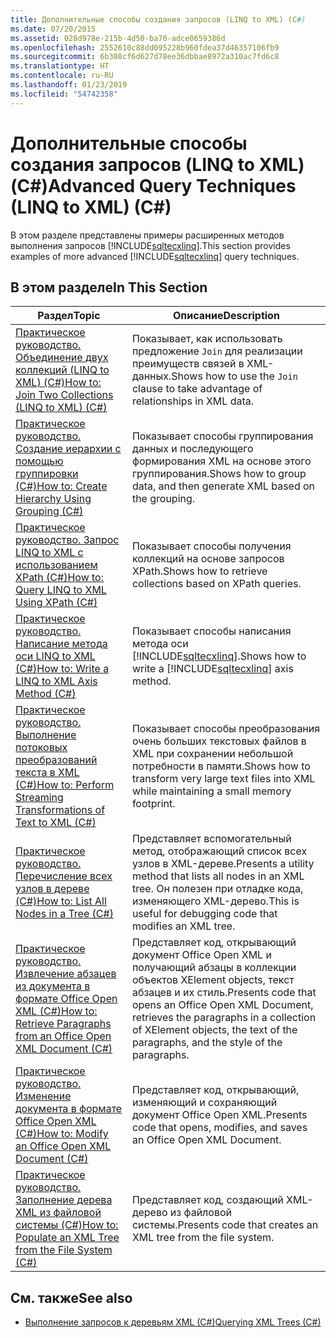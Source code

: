 ```yaml
---
title: Дополнительные способы создания запросов (LINQ to XML) (C#)
ms.date: 07/20/2015
ms.assetid: 028d978e-215b-4d50-ba70-adce0659386d
ms.openlocfilehash: 2552610c88dd095228b960fdea37d46357106fb9
ms.sourcegitcommit: 6b308cf6d627d78ee36dbbae8972a310ac7fd6c8
ms.translationtype: HT
ms.contentlocale: ru-RU
ms.lasthandoff: 01/23/2019
ms.locfileid: "54742358"
---
```

# <a name="advanced-query-techniques-linq-to-xml-c"></a><span data-ttu-id="bd8bd-102">Дополнительные способы создания запросов (LINQ to XML) (C#)</span><span class="sxs-lookup"><span data-stu-id="bd8bd-102">Advanced Query Techniques (LINQ to XML) (C#)</span></span>
<span data-ttu-id="bd8bd-103">В этом разделе представлены примеры расширенных методов выполнения запросов [!INCLUDE[sqltecxlinq](~/includes/sqltecxlinq-md.md)].</span><span class="sxs-lookup"><span data-stu-id="bd8bd-103">This section provides examples of more advanced [!INCLUDE[sqltecxlinq](~/includes/sqltecxlinq-md.md)] query techniques.</span></span>  
  
## <a name="in-this-section"></a><span data-ttu-id="bd8bd-104">В этом разделе</span><span class="sxs-lookup"><span data-stu-id="bd8bd-104">In This Section</span></span>  
  
|<span data-ttu-id="bd8bd-105">Раздел</span><span class="sxs-lookup"><span data-stu-id="bd8bd-105">Topic</span></span>|<span data-ttu-id="bd8bd-106">Описание</span><span class="sxs-lookup"><span data-stu-id="bd8bd-106">Description</span></span>|  
|-----------|-----------------|  
|[<span data-ttu-id="bd8bd-107">Практическое руководство. Объединение двух коллекций (LINQ to XML) (C#)</span><span class="sxs-lookup"><span data-stu-id="bd8bd-107">How to: Join Two Collections (LINQ to XML) (C#)</span></span>](../../../../csharp/programming-guide/concepts/linq/how-to-join-two-collections-linq-to-xml.md)|<span data-ttu-id="bd8bd-108">Показывает, как использовать предложение `Join` для реализации преимуществ связей в XML-данных.</span><span class="sxs-lookup"><span data-stu-id="bd8bd-108">Shows how to use the `Join` clause to take advantage of relationships in XML data.</span></span>|  
|[<span data-ttu-id="bd8bd-109">Практическое руководство. Создание иерархии с помощью группировки (C#)</span><span class="sxs-lookup"><span data-stu-id="bd8bd-109">How to: Create Hierarchy Using Grouping (C#)</span></span>](../../../../csharp/programming-guide/concepts/linq/how-to-create-hierarchy-using-grouping.md)|<span data-ttu-id="bd8bd-110">Показывает способы группирования данных и последующего формирования XML на основе этого группирования.</span><span class="sxs-lookup"><span data-stu-id="bd8bd-110">Shows how to group data, and then generate XML based on the grouping.</span></span>|  
|[<span data-ttu-id="bd8bd-111">Практическое руководство. Запрос LINQ to XML с использованием XPath (C#)</span><span class="sxs-lookup"><span data-stu-id="bd8bd-111">How to: Query LINQ to XML Using XPath (C#)</span></span>](../../../../csharp/programming-guide/concepts/linq/how-to-query-linq-to-xml-using-xpath.md)|<span data-ttu-id="bd8bd-112">Показывает способы получения коллекций на основе запросов XPath.</span><span class="sxs-lookup"><span data-stu-id="bd8bd-112">Shows how to retrieve collections based on XPath queries.</span></span>|  
|[<span data-ttu-id="bd8bd-113">Практическое руководство. Написание метода оси LINQ to XML (C#)</span><span class="sxs-lookup"><span data-stu-id="bd8bd-113">How to: Write a LINQ to XML Axis Method (C#)</span></span>](../../../../csharp/programming-guide/concepts/linq/how-to-write-a-linq-to-xml-axis-method.md)|<span data-ttu-id="bd8bd-114">Показывает способы написания метода оси [!INCLUDE[sqltecxlinq](~/includes/sqltecxlinq-md.md)].</span><span class="sxs-lookup"><span data-stu-id="bd8bd-114">Shows how to write a [!INCLUDE[sqltecxlinq](~/includes/sqltecxlinq-md.md)] axis method.</span></span>|  
|[<span data-ttu-id="bd8bd-115">Практическое руководство. Выполнение потоковых преобразований текста в XML (C#)</span><span class="sxs-lookup"><span data-stu-id="bd8bd-115">How to: Perform Streaming Transformations of Text to XML (C#)</span></span>](../../../../csharp/programming-guide/concepts/linq/how-to-perform-streaming-transformations-of-text-to-xml.md)|<span data-ttu-id="bd8bd-116">Показывает способы преобразования очень больших текстовых файлов в XML при сохранении небольшой потребности в памяти.</span><span class="sxs-lookup"><span data-stu-id="bd8bd-116">Shows how to transform very large text files into XML while maintaining a small memory footprint.</span></span>|  
|[<span data-ttu-id="bd8bd-117">Практическое руководство. Перечисление всех узлов в дереве (C#)</span><span class="sxs-lookup"><span data-stu-id="bd8bd-117">How to: List All Nodes in a Tree (C#)</span></span>](../../../../csharp/programming-guide/concepts/linq/how-to-list-all-nodes-in-a-tree.md)|<span data-ttu-id="bd8bd-118">Представляет вспомогательный метод, отображающий список всех узлов в XML-дереве.</span><span class="sxs-lookup"><span data-stu-id="bd8bd-118">Presents a utility method that lists all nodes in an XML tree.</span></span> <span data-ttu-id="bd8bd-119">Он полезен при отладке кода, изменяющего XML-дерево.</span><span class="sxs-lookup"><span data-stu-id="bd8bd-119">This is useful for debugging code that modifies an XML tree.</span></span>|  
|[<span data-ttu-id="bd8bd-120">Практическое руководство. Извлечение абзацев из документа в формате Office Open XML (C#)</span><span class="sxs-lookup"><span data-stu-id="bd8bd-120">How to: Retrieve Paragraphs from an Office Open XML Document (C#)</span></span>](../../../../csharp/programming-guide/concepts/linq/how-to-retrieve-paragraphs-from-an-office-open-xml-document.md)|<span data-ttu-id="bd8bd-121">Представляет код, открывающий документ Office Open XML и получающий абзацы в коллекции объектов XElement objects, текст абзацев и их стиль.</span><span class="sxs-lookup"><span data-stu-id="bd8bd-121">Presents code that opens an Office Open XML Document, retrieves the paragraphs in a collection of XElement objects, the text of the paragraphs, and the style of the paragraphs.</span></span>|  
|[<span data-ttu-id="bd8bd-122">Практическое руководство. Изменение документа в формате Office Open XML (C#)</span><span class="sxs-lookup"><span data-stu-id="bd8bd-122">How to: Modify an Office Open XML Document (C#)</span></span>](../../../../csharp/programming-guide/concepts/linq/how-to-modify-an-office-open-xml-document.md)|<span data-ttu-id="bd8bd-123">Представляет код, открывающий, изменяющий и сохраняющий документ Office Open XML.</span><span class="sxs-lookup"><span data-stu-id="bd8bd-123">Presents code that opens, modifies, and saves an Office Open XML Document.</span></span>|  
|[<span data-ttu-id="bd8bd-124">Практическое руководство. Заполнение дерева XML из файловой системы (C#)</span><span class="sxs-lookup"><span data-stu-id="bd8bd-124">How to: Populate an XML Tree from the File System (C#)</span></span>](../../../../csharp/programming-guide/concepts/linq/how-to-populate-an-xml-tree-from-the-file-system.md)|<span data-ttu-id="bd8bd-125">Представляет код, создающий XML-дерево из файловой системы.</span><span class="sxs-lookup"><span data-stu-id="bd8bd-125">Presents code that creates an XML tree from the file system.</span></span>|  
  
## <a name="see-also"></a><span data-ttu-id="bd8bd-126">См. также</span><span class="sxs-lookup"><span data-stu-id="bd8bd-126">See also</span></span>

- [<span data-ttu-id="bd8bd-127">Выполнение запросов к деревьям XML (C#)</span><span class="sxs-lookup"><span data-stu-id="bd8bd-127">Querying XML Trees (C#)</span></span>](../../../../csharp/programming-guide/concepts/linq/querying-xml-trees.md)
